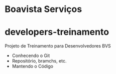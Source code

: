 # Boavista Serviços
# developers-treinamento

Projeto de Treinamento para Desenvolvedores BVS

- Conhecendo o Git
- Repositório, bramchs, etc.
- Mantendo o Código
